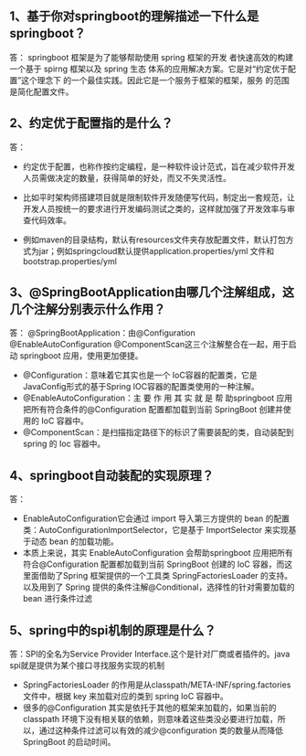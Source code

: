 ## 1、基于你对springboot的理解描述一下什么是springboot？
答： springboot 框架是为了能够帮助使用 spring 框架的开发
者快速高效的构建一个基于 spirng 框架以及 spring 生态
体系的应用解决方案。它是对“约定优于配置”这个理念下
的一个最佳实践。因此它是一个服务于框架的框架，服务
的范围是简化配置文件。

## 2、约定优于配置指的是什么？
答：

- 约定优于配置，也称作按约定编程，是一种软件设计范式，旨在减少软件开发人员需做决定的数量，获得简单的好处，而又不失灵活性。

- 比如平时架构师搭建项目就是限制软件开发随便写代码，制定出一套规范，让开发人员按统一的要求进行开发编码测试之类的，这样就加强了开发效率与审查代码效率。
- 例如maven的目录结构，默认有resources文件夹存放配置文件，默认打包方式为jar；例如springcloud默认提供application.properties/yml 文件和bootstrap.properties/yml



## 3、@SpringBootApplication由哪几个注解组成，这几个注解分别表示什么作用？
答： @SpringBootApplication：由@Configuration @EnableAutoConfiguration @ComponentScan这三个注解整合在一起，用于启动 springboot 应用，使用更加便捷。

- @Configuration：意味着它其实也是一个 IoC容器的配置类，它是 JavaConfig形式的基于Spring IOC容器的配置类使用的一种注解。
- @EnableAutoConfiguration：主 要 作 用 其 实 就 是 帮 助springboot 应用把所有符合条件的@Configuration 配置都加载到当前 SpringBoot 创建并使用的 IoC 容器中。
- @ComponentScan：是扫描指定路径下的标识了需要装配的类，自动装配到 spring 的 Ioc 容器中。


## 4、springboot自动装配的实现原理？
答：

- EnableAutoConfiguration它会通过 import 导入第三方提供的 bean 的配置类：AutoConfigurationImportSelector，它是基于 ImportSelector 来实现基于动态 bean 的加载功能。
- 本质上来说，其实 EnableAutoConfiguration 会帮助springboot 应用把所有符合@Configuration 配置都加载到当前 SpringBoot 创建的 IoC 容器，而这里面借助了Spring 框架提供的一个工具类 SpringFactoriesLoader 的支持。以及用到了 Spring 提供的条件注解@Conditional，选择性的针对需要加载的 bean 进行条件过滤


## 5、spring中的spi机制的原理是什么？

答：SPI的全名为Service Provider Interface.这个是针对厂商或者插件的。java spi就是提供为某个接口寻找服务实现的机制

- SpringFactoriesLoader 的作用是从classpath/META-INF/spring.factories 文件中，根据 key 来加载对应的类到 spring IoC 容器中。
- 很多的@Configuration 其实是依托于其他的框架来加载的，如果当前的 classpath 环境下没有相关联的依赖，则意味着这些类没必要进行加载，所以，通过这种条件过滤可以有效的减少@configuration 类的数量从而降低
SpringBoot 的启动时间。

